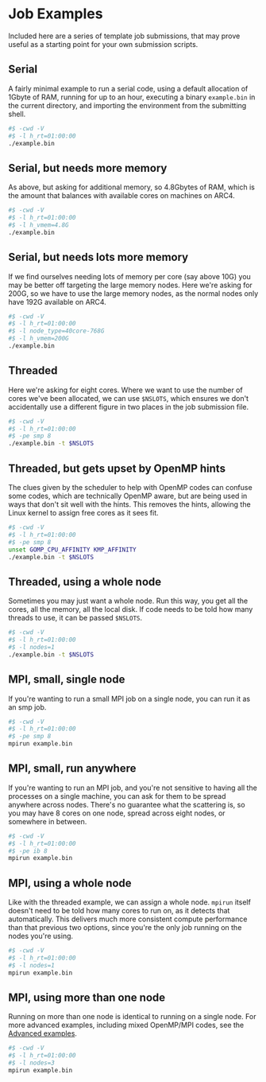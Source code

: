 # Job Examples
Included here are a series of template job submissions, that may prove useful
as a starting point for your own submission scripts.

## Serial
A fairly minimal example to run a serial code, using a default allocation of
1Gbyte of RAM, running for up to an hour, executing a binary `example.bin` in
the current directory, and importing the environment from the submitting shell.
```bash
#$ -cwd -V
#$ -l h_rt=01:00:00
./example.bin
```

## Serial, but needs more memory
As above, but asking for additional memory, so 4.8Gbytes of RAM, which is the
amount that balances with available cores on machines on ARC4.
```bash
#$ -cwd -V
#$ -l h_rt=01:00:00
#$ -l h_vmem=4.8G
./example.bin
```

## Serial, but needs lots more memory
If we find ourselves needing lots of memory per core (say above 10G) you may be
better off targeting the large memory nodes.  Here we're asking for 200G, so we
have to use the large memory nodes, as the normal nodes only have 192G
available on ARC4.
```bash
#$ -cwd -V
#$ -l h_rt=01:00:00
#$ -l node_type=40core-768G
#$ -l h_vmem=200G
./example.bin
```

## Threaded
Here we're asking for eight cores.  Where we want to use the number of cores
we've been allocated, we can use `$NSLOTS`, which ensures we don't accidentally
use a different figure in two places in the job submission file.
```bash
#$ -cwd -V
#$ -l h_rt=01:00:00
#$ -pe smp 8
./example.bin -t $NSLOTS
```

## Threaded, but gets upset by OpenMP hints
The clues given by the scheduler to help with OpenMP codes can confuse some
codes, which are technically OpenMP aware, but are being used in ways that
don't sit well with the hints.  This removes the hints, allowing the Linux
kernel to assign free cores as it sees fit.
```bash
#$ -cwd -V
#$ -l h_rt=01:00:00
#$ -pe smp 8
unset GOMP_CPU_AFFINITY KMP_AFFINITY
./example.bin -t $NSLOTS
```

## Threaded, using a whole node
Sometimes you may just want a whole node.  Run this way, you get all the cores,
all the memory, all the local disk.  If code needs to be told how many threads
to use, it can be passed `$NSLOTS`.
```bash
#$ -cwd -V
#$ -l h_rt=01:00:00
#$ -l nodes=1
./example.bin -t $NSLOTS
```

## MPI, small, single node
If you're wanting to run a small MPI job on a single node, you can run it as an smp job.
```bash
#$ -cwd -V
#$ -l h_rt=01:00:00
#$ -pe smp 8
mpirun example.bin
```

## MPI, small, run anywhere
If you're wanting to run an MPI job, and you're not sensitive to having all the
processes on a single machine, you can ask for them to be spread anywhere
across nodes.  There's no guarantee what the scattering is, so you may have 8
cores on one node, spread across eight nodes, or somewhere in between.
```bash
#$ -cwd -V
#$ -l h_rt=01:00:00
#$ -pe ib 8
mpirun example.bin
```

## MPI, using a whole node
Like with the threaded example, we can assign a whole node.  `mpirun` itself
doesn't need to be told how many cores to run on, as it detects that
automatically.  This delivers much more consistent compute performance than
that previous two options, since you're the only job running on the nodes
you're using.
```bash
#$ -cwd -V
#$ -l h_rt=01:00:00
#$ -l nodes=1
mpirun example.bin
```

## MPI, using more than one node
Running on more than one node is identical to running on a single node.  For
more advanced examples, including mixed OpenMP/MPI codes, see the [Advanced
examples](advanced.md).
```bash
#$ -cwd -V
#$ -l h_rt=01:00:00
#$ -l nodes=3
mpirun example.bin
```
